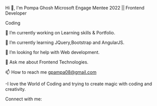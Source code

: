 
Hi 👋, I'm Pompa Ghosh
Microsoft Engage Mentee 2022 || Frontend Developer 

Coding

🔭 I’m currently working on Learning skills & Portfolio.

🌱 I’m currently learning JQuery,Bootstrap and AngularJS.

🤝 I’m looking for help with Web development.

💬 Ask me about Frontend Technologies.

📫 How to reach me gpampa08@gmail.com

-I love the World of Coding and trying to create magic with coding and creativity.

Connect with me:




